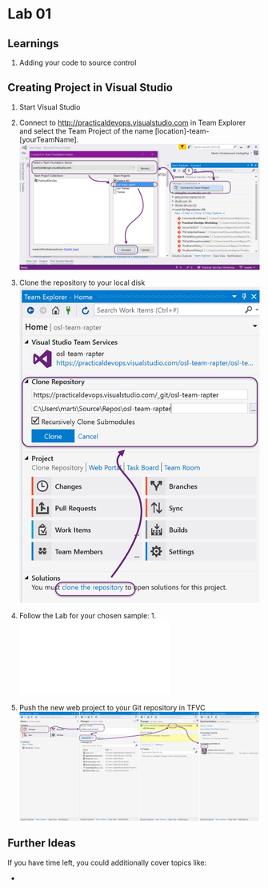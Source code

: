 # Lab 01


## Learnings

1. Adding your code to source control

## Creating Project in Visual Studio

1. Start Visual Studio

1. Connect to http://practicaldevops.visualstudio.com in Team Explorer and select the Team Project of the name [location]-team-[yourTeamName].<br/>![Connect to VSTS](img/practicaldevops-connect-vsts.png)

1. Clone the repository to your local disk<br />![Clone the Repository](img/practicaldevops-clone-repository.png)

1. Follow the Lab for your chosen sample:
    1.![ASP.NET Lab 01](samples/aspnet/lab-01.md)

1. Push the new web project to your Git repository in TFVC<br />
   ![Commit and Push](img/practicaldevops-commit-and-push-web-project.png)

## Further Ideas

If you have time left, you could additionally cover topics like:

* 
